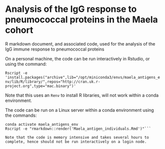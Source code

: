 # Analysis of the IgG response to pneumococcal proteins in the Maela cohort

R markdown document, and associated code, used for the analysis of the IgG immune response to pneumococcal proteins

On a personal machine, the code can be run interactively in Rstudio, or using the command:

```Rscript -e  'install.packages("archive",lib="/opt/miniconda3/envs/maela_antigens_env/lib/R/library/",repos="http://cran.uk.r-project.org",type="mac.binary")'```

Note that this uses an `Renv` to install R libraries, will not work within a conda environment.

The code can be run on a Linux server within a conda environment using the commands:

```conda env create -f environment.yml
conda activate maela_antigens_env
Rscript -e "rmarkdown::render('Maela_antigen_individuals.Rmd')"```

Note that the code is memory intensive and takes several hours to complete, hence should not be run interactively on a login node.
